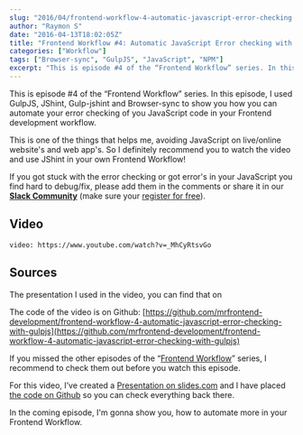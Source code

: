 ```yaml
---
slug: "2016/04/frontend-workflow-4-automatic-javascript-error-checking-gulpjs/"
author: "Raymon S"
date: "2016-04-13T18:02:05Z"
title: "Frontend Workflow #4: Automatic JavaScript Error checking with GulpJS"
categories: ["Workflow"]
tags: ["Browser-sync", "GulpJS", "JavaScript", "NPM"]
excerpt: "This is episode #4 of the “Frontend Workflow” series. In this episode, I used GulpJS, JShint, Gulp-..."
---
```


This is episode #4 of the “Frontend Workflow” series. In this episode, I used GulpJS, JShint, Gulp-jshint and Browser-sync to show you how you can automate your error checking of you JavaScript code in your Frontend development workflow.

This is one of the things that helps me, avoiding JavaScript on live/online website's and web app's. So I definitely recommend you to watch the video and use JShint in your own Frontend Workflow!

If you got stuck with the error checking or got error's in your JavaScript you find hard to debug/fix, please add them in the comments or share it in our [**Slack Community**](https://mrfrontend.slack.com/) (make sure your [register for free](http://mrfrontend.org/)).

## Video

`video: https://www.youtube.com/watch?v=_MhCyRtsvGo`

## Sources

The presentation I used in the video, you can find that on

The code of the video is on Github: [https://github.com/mrfrontend-development/frontend-workflow-4-automatic-javascript-error-checking-with-gulpjs](https://github.com/mrfrontend-development/frontend-workflow-4-automatic-javascript-error-checking-with-gulpjs)

If you missed the other episodes of the “[Frontend Workflow](https://mrfrontend.org/category/workflow/)” series, I recommend to check them out before you watch this episode.

For this video, I’ve created a [Presentation on slides.com](http://slides.com/raymonschouwenaar-1/frontend-workflow-4-automatic-javascript-error-checking-with-gulpjs/) and I have placed [the code on Github](https://github.com/mrfrontend-development/frontend-workflow-4-automatic-javascript-error-checking-with-gulpjs) so you can check everything back there.

In the coming episode, I'm gonna show you, how to automate more in your Frontend Workflow.